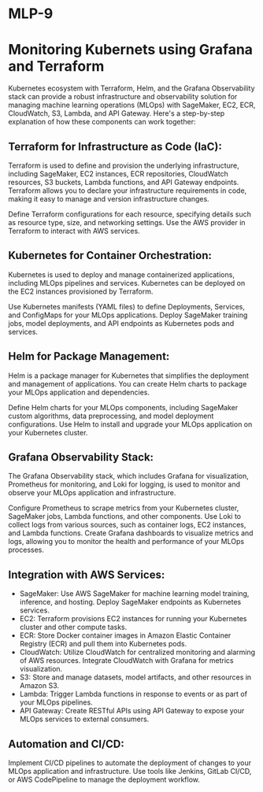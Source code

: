 # MLP-9
# Monitoring Kubernets using Grafana and Terraform

Kubernetes ecosystem with Terraform, Helm, and the Grafana Observability stack can provide a robust infrastructure and observability solution for managing machine learning operations (MLOps) with SageMaker, EC2, ECR, CloudWatch, S3, Lambda, and API Gateway. Here's a step-by-step explanation of how these components can work together:

## Terraform for Infrastructure as Code (IaC):

Terraform is used to define and provision the underlying infrastructure, including SageMaker, EC2 instances, ECR repositories, CloudWatch resources, S3 buckets, Lambda functions, and API Gateway endpoints. Terraform allows you to declare your infrastructure requirements in code, making it easy to manage and version infrastructure changes.

Define Terraform configurations for each resource, specifying details such as resource type, size, and networking settings.
Use the AWS provider in Terraform to interact with AWS services.

## Kubernetes for Container Orchestration:

Kubernetes is used to deploy and manage containerized applications, including MLOps pipelines and services. Kubernetes can be deployed on the EC2 instances provisioned by Terraform.

Use Kubernetes manifests (YAML files) to define Deployments, Services, and ConfigMaps for your MLOps applications.
Deploy SageMaker training jobs, model deployments, and API endpoints as Kubernetes pods and services.

## Helm for Package Management:

Helm is a package manager for Kubernetes that simplifies the deployment and management of applications. You can create Helm charts to package your MLOps application and dependencies.

Define Helm charts for your MLOps components, including SageMaker custom algorithms, data preprocessing, and model deployment configurations.
Use Helm to install and upgrade your MLOps application on your Kubernetes cluster.

## Grafana Observability Stack:

The Grafana Observability stack, which includes Grafana for visualization, Prometheus for monitoring, and Loki for logging, is used to monitor and observe your MLOps application and infrastructure.

Configure Prometheus to scrape metrics from your Kubernetes cluster, SageMaker jobs, Lambda functions, and other components.
Use Loki to collect logs from various sources, such as container logs, EC2 instances, and Lambda functions.
Create Grafana dashboards to visualize metrics and logs, allowing you to monitor the health and performance of your MLOps processes.

## Integration with AWS Services:

- SageMaker: Use AWS SageMaker for machine learning model training, inference, and hosting. Deploy SageMaker endpoints as Kubernetes services.
- EC2: Terraform provisions EC2 instances for running your Kubernetes cluster and other compute tasks.
- ECR: Store Docker container images in Amazon Elastic Container Registry (ECR) and pull them into Kubernetes pods.
- CloudWatch: Utilize CloudWatch for centralized monitoring and alarming of AWS resources. Integrate CloudWatch with Grafana for metrics visualization.
- S3: Store and manage datasets, model artifacts, and other resources in Amazon S3.
- Lambda: Trigger Lambda functions in response to events or as part of your MLOps pipelines.
- API Gateway: Create RESTful APIs using API Gateway to expose your MLOps services to external consumers.

## Automation and CI/CD:

Implement CI/CD pipelines to automate the deployment of changes to your MLOps application and infrastructure. Use tools like Jenkins, GitLab CI/CD, or AWS CodePipeline to manage the deployment workflow.
